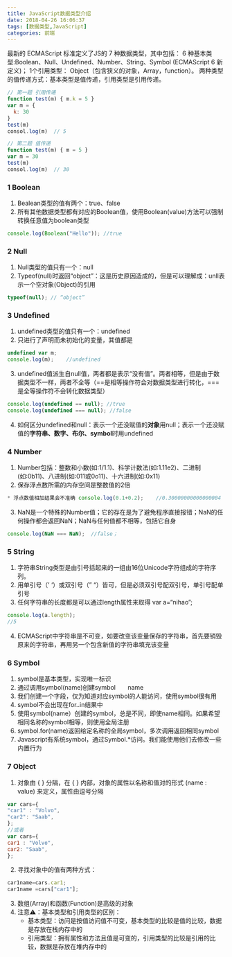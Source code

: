 ```yaml
---
title: JavaScript数据类型介绍
date: 2018-04-26 16:06:37
tags: [数据类型,JavaScript]
categories: 前端
---
```


最新的 ECMAScript 标准定义了JS的 7 种数据类型<escape><!-- more --></escape>，其中包括：
6 种基本类型:Boolean、Null、Undefined、Number、String、Symbol (ECMAScript 6 新定义)；
1个引用类型： Object（包含狭义的对象，Array，function）。
两种类型的值传递方式：基本类型是值传递，引用类型是引用传递。
```javascript
// 第一题 引用传递
function test(m) { m.k = 5 }
var m = {
  k: 30
}
test(m)
consol.log(m)  // 5

// 第二题 值传递
function test(m) { m = 5 }
var m = 30
test(m)
consol.log(m)  // 30
```

### 1  Boolean
1. Bealean类型的值有两个：true、false
2. 所有其他数据类型都有对应的Boolean值，使用Boolean(value)方法可以强制转换任意值为boolean类型
```javascript
console.log(Boolean("Hello")); //true
```

### 2  Null
1. Null类型的值只有一个：null
2. Typeof(null)时返回“object”：这是历史原因造成的，但是可以理解成：unll表示一个空对象(Object)的引用
```javascript
typeof(null); // “object”
```

### 3  Undefined
1. undefined类型的值只有一个：undefined
2. 只进行了声明而未初始化的变量，其值都是
```javascript
undefined var m;
console.log(m);    //undefined
```
3. undefined值派生自null值，两者都是表示“没有值”。两者相等，但是由于数据类型不一样，两者不全等（==是相等操作符会对数据类型进行转化，===是全等操作符不会转化数据类型）
```javascript
console.log(undefined == null); //true 
console.log(undefined === null); //false
```
4. 如何区分undefined和null：表示一个还没赋值的**对象**用null；表示一个还没赋值的**字符串、数字、布尔、symbol**时用undefined

### 4  Number
1. Number包括：整数和小数(如:1/1.1)、科学计数法(如:1.11e2)、二进制(如:0b11)、八进制(如:011或0o11)、十六进制(如:0x11)
2. 保存浮点数所需的内存空间是整数值的2倍
```javascript
* 浮点数值相加结果会不准确 console.log(0.1+0.2);    //0.30000000000000004
```

3. NaN是一个特殊的Number值；它的存在是为了避免程序直接报错；NaN的任何操作都会返回NaN；NaN与任何值都不相等，包括它自身 
```javascript
console.log(NaN === NaN);  //false；
```

### 5  String
1. 字符串String类型是由引号括起来的一组由16位Unicode字符组成的字符序列。
2. 用单引号（’ ‘）或双引号（” “）皆可，但是必须双引号配双引号，单引号配单引号
3. 任何字符串的长度都是可以通过length属性来取得 var a=“nihao”;
```javascript
console.log(a.length);
//5
```

4. ECMAScript中字符串是不可变，如要改变该变量保存的字符串，首先要销毁原来的字符串，再用另一个包含新值的字符串填充该变量

### 6  Symbol
1. symbol是基本类型，实现唯一标识　　
2. 通过调用symbol(name)创建symbol　　name
3. 我们创建一个字段，仅为知道对应symbol的人能访问，使用symbol很有用　　
4. symbol不会出现在for..in结果中　　
5. 使用symbol(name）创建的symbol，总是不同，即使name相同。如果希望相同名称的symbol相等，则使用全局注册　　
6. symbol.for(name)返回给定名称的全局symbol，多次调用返回相同symbol　　
7. Javascript有系统symbol，通过Symbol.*访问。我们能使用他们去修改一些内置行为

### 7  Object
1. 对象由 { } 分隔，在 { } 内部，对象的属性以名称和值对的形式 (name : value) 来定义，属性由逗号分隔　
```javascript
var cars={
"car1" : "Volvo",
"car2": "Saab",
}; 
//或者
var cars={
car1 : "Volvo",
car2: "Saab",
}; 
```
2. 寻找对象中的值有两种方式： 
```javascript
car1name=cars.car1;
car1name =cars["car1"];
```
3. 数组(Array)和函数(Function)是高级的对象
4. 注意⚠️：基本类型和引用类型的区别：
	* 基本类型：访问是按值访问值不可变，基本类型的比较是值的比较，数据是存放在栈内存中的
	* 引用类型：拥有属性和方法且值是可变的，引用类型的比较是引用的比较，数据是存放在堆内存中的

